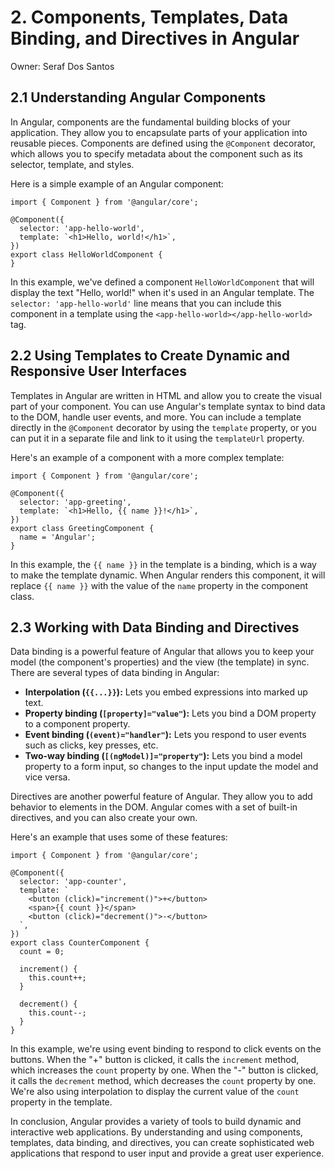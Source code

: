 # 2. Components, Templates, Data Binding, and Directives in Angular

Owner: Seraf Dos Santos

## 2.1 Understanding Angular Components

In Angular, components are the fundamental building blocks of your application. They allow you to encapsulate parts of your application into reusable pieces. Components are defined using the `@Component` decorator, which allows you to specify metadata about the component such as its selector, template, and styles.

Here is a simple example of an Angular component:

```tsx
import { Component } from '@angular/core';

@Component({
  selector: 'app-hello-world',
  template: `<h1>Hello, world!</h1>`,
})
export class HelloWorldComponent {
}

```

In this example, we've defined a component `HelloWorldComponent` that will display the text "Hello, world!" when it's used in an Angular template. The `selector: 'app-hello-world'` line means that you can include this component in a template using the `<app-hello-world></app-hello-world>` tag.

## 2.2 Using Templates to Create Dynamic and Responsive User Interfaces

Templates in Angular are written in HTML and allow you to create the visual part of your component. You can use Angular's template syntax to bind data to the DOM, handle user events, and more. You can include a template directly in the `@Component` decorator by using the `template` property, or you can put it in a separate file and link to it using the `templateUrl` property.

Here's an example of a component with a more complex template:

```tsx
import { Component } from '@angular/core';

@Component({
  selector: 'app-greeting',
  template: `<h1>Hello, {{ name }}!</h1>`,
})
export class GreetingComponent {
  name = 'Angular';
}

```

In this example, the `{{ name }}` in the template is a binding, which is a way to make the template dynamic. When Angular renders this component, it will replace `{{ name }}` with the value of the `name` property in the component class.

## 2.3 Working with Data Binding and Directives

Data binding is a powerful feature of Angular that allows you to keep your model (the component's properties) and the view (the template) in sync. There are several types of data binding in Angular:

- **Interpolation (`{{...}}`):** Lets you embed expressions into marked up text.
- **Property binding (`[property]="value"`):** Lets you bind a DOM property to a component property.
- **Event binding (`(event)="handler"`):** Lets you respond to user events such as clicks, key presses, etc.
- **Two-way binding (`[(ngModel)]="property"`):** Lets you bind a model property to a form input, so changes to the input update the model and vice versa.

Directives are another powerful feature of Angular. They allow you to add behavior to elements in the DOM. Angular comes with a set of built-in directives, and you can also create your own.

Here's an example that uses some of these features:

```tsx
import { Component } from '@angular/core';

@Component({
  selector: 'app-counter',
  template: `
    <button (click)="increment()">+</button>
    <span>{{ count }}</span>
    <button (click)="decrement()">-</button>
  `,
})
export class CounterComponent {
  count = 0;

  increment() {
    this.count++;
  }

  decrement() {
    this.count--;
  }
}

```

In this example, we're using event binding to respond to click events on the buttons. When the "+" button is clicked, it calls the `increment` method, which increases the `count` property by one. When the "-" button is clicked, it calls the `decrement` method, which decreases the `count` property by one. We're also using interpolation to display the current value of the `count` property in the template.

In conclusion, Angular provides a variety of tools to build dynamic and interactive web applications. By understanding and using components, templates, data binding, and directives, you can create sophisticated web applications that respond to user input and provide a great user experience.
